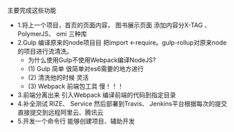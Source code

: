 主要完成这些功能

- 1.将上一个项目，首页的页面内容， 图书展示页⾯ 添加内容分X-TAG 、 PolymerJS、 omi 三种库
<x-books></x-books><x-insert></x-insert>
- 2.Gulp 编译原来的node项⽬目 把import <-require。gulp-rollup对原来node的项目进行流清洗。
  - 为什么使⽤Gulp不使⽤Webpack编译NodeJS?
  - (1) Gulp 简单 很简单对es6需要的地方进⾏
  - (2) 清洗他的时候 灵活
  - (3) Webpack 前端包工具 慢！！！
- 3.前端分离出来 引入Webpack 编译前端的代码到指定目录
- 4.补全测试 RIZE、 Service 然后部署到Travis、 Jenkins平台根据每次的提交直接提交到远程阿里云、腾讯云
- 5.开发一个命令行 能够创建项目、辅助开发



